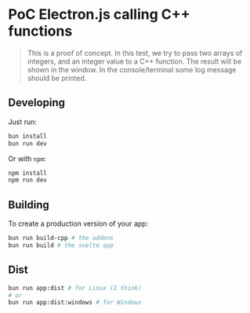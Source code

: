 # PoC Electron.js calling C++ functions

> This is a proof of concept. In this test, we try to pass two arrays of integers, and an integer
> value to a C++ function. The result will be shown in the window. In the console/terminal some
> log message should be printed.

## Developing

Just run:

```bash
bun install
bun run dev
```

Or with `npm`:

```bash
npm install
npm run dev
```

## Building

To create a production version of your app:

```bash
bun run build-cpp # the addons
bun run build # the svelte app
```

## Dist

```bash
bun run app:dist # for Linux (I think)
# or
bun run app:dist:windows # for Windows
```
